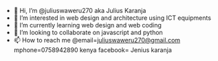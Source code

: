 - 👋 Hi, I’m @juliuswaweru270 aka Julius Karanja
- 👀 I’m interested in web design and architecture using ICT equipments
- 🌱 I’m currently learning web design and web coding 
- 💞️ I’m looking to collaborate on javascript and python
- 📫 How to reach me @email=juliuswaweru270@gmail.com mphone=0758942890 kenya facebook= Jenius karanja

<!---
juliuswaweru270/juliuswaweru270 is a ✨ special ✨ repository because its `README.md` (this file) appears on your GitHub profile.
You can click the Preview link to take a look at your changes.
--->
